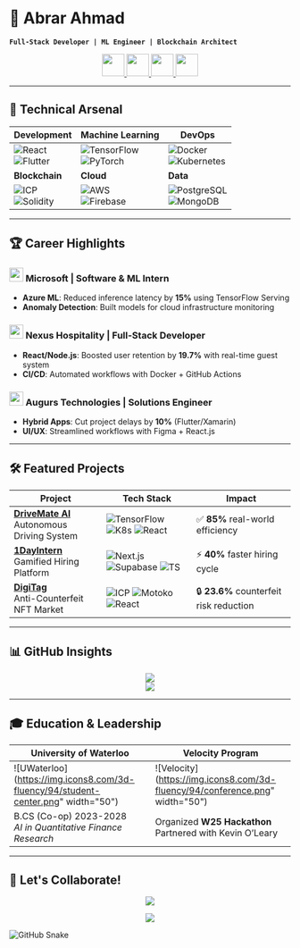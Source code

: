 # 🚀 Abrar Ahmad  
**`Full-Stack Developer | ML Engineer | Blockchain Architect`**  

<p align="center">
  <a href="your-linkedin">
    <img src="https://img.icons8.com/3d-fluency/94/linkedin.png" width="40"/>
  </a>
  <a href="mailto:your.email@example.com">
    <img src="https://img.icons8.com/3d-fluency/94/secured-letter.png" width="40"/>
  </a>
  <a href="your-portfolio">
    <img src="https://img.icons8.com/3d-fluency/94/globe.png" width="40"/>
  </a>
  <a href="your-resume-link">
    <img src="https://img.icons8.com/3d-fluency/94/document.png" width="40"/>
  </a>
</p>

---

## 🔧 **Technical Arsenal**

<div align="center">
  
| **Development** | **Machine Learning** | **DevOps** |
|-----------------|-----------------------|------------|
| ![React](https://img.shields.io/badge/-React-61DAFB?logo=react&logoColor=black) <br> ![Flutter](https://img.shields.io/badge/-Flutter-02569B?logo=flutter) | ![TensorFlow](https://img.shields.io/badge/-TensorFlow-FF6F00?logo=tensorflow) <br> ![PyTorch](https://img.shields.io/badge/-PyTorch-EE4C2C?logo=pytorch) | ![Docker](https://img.shields.io/badge/-Docker-2496ED?logo=docker) <br> ![Kubernetes](https://img.shields.io/badge/-Kubernetes-326CE5?logo=kubernetes) |
| **Blockchain** | **Cloud** | **Data** |
| ![ICP](https://img.shields.io/badge/-ICP_Blockchain-29ABE2?logo=internetcomputer) <br> ![Solidity](https://img.shields.io/badge/-Solidity-363636?logo=solidity) | ![AWS](https://img.shields.io/badge/-AWS-232F3E?logo=amazonaws) <br> ![Firebase](https://img.shields.io/badge/-Firebase-FFCA28?logo=firebase) | ![PostgreSQL](https://img.shields.io/badge/-PostgreSQL-4169E1?logo=postgresql) <br> ![MongoDB](https://img.shields.io/badge/-MongoDB-47A248?logo=mongodb) |

</div>

---

## 🏆 **Career Highlights**

### <img src="https://img.icons8.com/3d-fluency/94/microsoft.png" width="25"/> **Microsoft** | Software & ML Intern
- **Azure ML**: Reduced inference latency by **15%** using TensorFlow Serving
- **Anomaly Detection**: Built models for cloud infrastructure monitoring

### <img src="https://img.icons8.com/3d-fluency/94/hotel.png" width="25"/> **Nexus Hospitality** | Full-Stack Developer
- **React/Node.js**: Boosted user retention by **19.7%** with real-time guest system
- **CI/CD**: Automated workflows with Docker + GitHub Actions

### <img src="https://img.icons8.com/3d-fluency/94/developer.png" width="25"/> **Augurs Technologies** | Solutions Engineer
- **Hybrid Apps**: Cut project delays by **10%** (Flutter/Xamarin)
- **UI/UX**: Streamlined workflows with Figma + React.js

---

## 🛠️ **Featured Projects**

<div align="center">

| Project | Tech Stack | Impact | 
|---------|------------|--------|
| **[DriveMate AI](project-link)** <br> Autonomous Driving System | ![TensorFlow](https://img.shields.io/badge/-TensorFlow-FF6F00) ![K8s](https://img.shields.io/badge/-Kubernetes-326CE5) ![React](https://img.shields.io/badge/-React-61DAFB) | ✅ **85%** real-world efficiency |
| **[1DayIntern](project-link)** <br> Gamified Hiring Platform | ![Next.js](https://img.shields.io/badge/-Next.js-000000) ![Supabase](https://img.shields.io/badge/-Supabase-3FCF8E) ![TS](https://img.shields.io/badge/-TypeScript-3178C6) | ⚡ **40%** faster hiring cycle |
| **[DigiTag](project-link)** <br> Anti-Counterfeit NFT Market | ![ICP](https://img.shields.io/badge/-ICP-29ABE2) ![Motoko](https://img.shields.io/badge/-Motoko-7D4CEE) ![React](https://img.shields.io/badge/-React-61DAFB) | 🔒 **23.6%** counterfeit risk reduction |

</div>

---

## 📊 **GitHub Insights**

<p align="center">
  <img src="https://github-readme-stats.vercel.app/api?username=abrarahmad1510&show_icons=true&theme=radical&hide_border=true&include_all_commits=true">
  <br>
  <img src="https://github-readme-stats.vercel.app/api/top-langs/?username=abrarahmad1510&layout=compact&theme=radical&hide_border=true">
</p>

---

## 🎓 **Education & Leadership**

<div align="center">

| **University of Waterloo** | **Velocity Program** |
|-----------------------------|----------------------|
| ![UWaterloo](https://img.icons8.com/3d-fluency/94/student-center.png" width="50") | ![Velocity](https://img.icons8.com/3d-fluency/94/conference.png" width="50") |
| B.CS (Co-op) 2023-2028 <br> *AI in Quantitative Finance Research* | Organized **W25 Hackathon** <br> Partnered with Kevin O’Leary |

</div>

---

## 🌟 **Let's Collaborate!**

<p align="center">
  <img src="https://readme-typing-svg.demolab.com?font=Fira+Code&pause=1000&color=FFD700&width=435&lines=AI-Driven+DevOps+Automation;Advanced+Blockchain+Consensus;Hybrid+App+Optimization">
</p>

<p align="center">
  <a href="your-linkedin">
    <img src="https://img.shields.io/badge/-Let's%20Connect%20on%20LinkedIn-0A66C2?style=for-the-badge&logo=linkedin">
  </a>
</p>

![GitHub Snake](https://github.com/abrarahmad1510/abrarahmad1510/blob/output/github-contribution-grid-snake.svg)
